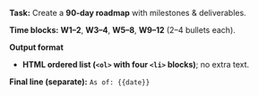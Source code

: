 <!-- File: prompts/roadmap_en.md -->
**Task:** Create a **90‑day roadmap** with milestones & deliverables.

**Time blocks:** **W1–2**, **W3–4**, **W5–8**, **W9–12** (2–4 bullets each).

**Output format**
- **HTML ordered list (`<ol>` with four `<li>` blocks)**; no extra text.

**Final line (separate):** `As of: {{date}}`
